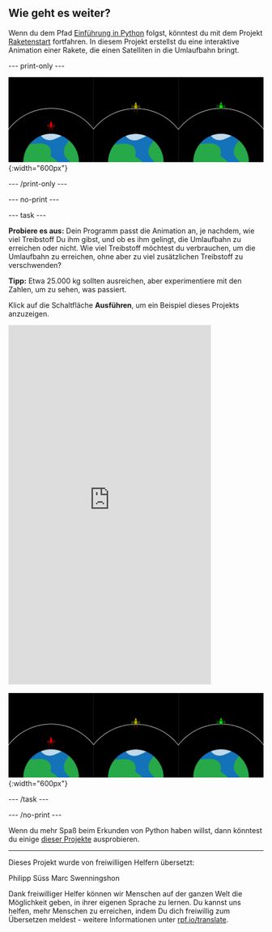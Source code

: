 ## Wie geht es weiter?

Wenn du dem Pfad [Einführung in Python](https://projects.raspberrypi.org/de-DE/raspberrypi/python-intro) folgst, könntest du mit dem Projekt [Raketenstart](https://projects.raspberrypi.org/de-DE/projects/rocket-launch) fortfahren. In diesem Projekt erstellst du eine interaktive Animation einer Rakete, die einen Satelliten in die Umlaufbahn bringt.

--- print-only ---

![Raketenstartprojekt.](images/showcase_rocket.png){:width="600px"}

--- /print-only ---

--- no-print ---

--- task ---

**Probiere es aus:** Dein Programm passt die Animation an, je nachdem, wie viel Treibstoff Du ihm gibst, und ob es ihm gelingt, die Umlaufbahn zu erreichen oder nicht. Wie viel Treibstoff möchtest du verbrauchen, um die Umlaufbahn zu erreichen, ohne aber zu viel zusätzlichen Treibstoff zu verschwenden?

**Tipp:** Etwa 25.000 kg sollten ausreichen, aber experimentiere mit den Zahlen, um zu sehen, was passiert.

Klick auf die Schaltfläche **Ausführen**, um ein Beispiel dieses Projekts anzuzeigen.

<iframe src="https://editor.raspberrypi.org/de-DE/embed/viewer/rocket-launch-example" width="400" height="710" frameborder="0" marginwidth="0" marginheight="0" allowfullscreen>
</iframe>

![Raketenstartprojekt](images/showcase_rocket.png){:width="600px"}

--- /task ---

--- /no-print ---

Wenn du mehr Spaß beim Erkunden von Python haben willst, dann könntest du einige [dieser Projekte](https://projects.raspberrypi.org/de-DE/projects?software%5B%5D=python) ausprobieren.

***

Dieses Projekt wurde von freiwilligen Helfern übersetzt:

Philipp Süss
Marc Swenningshon

Dank freiwilliger Helfer können wir Menschen auf der ganzen Welt die Möglichkeit geben, in ihrer eigenen Sprache zu lernen. Du kannst uns helfen, mehr Menschen zu erreichen, indem Du dich freiwillig zum Übersetzen meldest - weitere Informationen unter [rpf.io/translate](https://rpf.io/translate).
